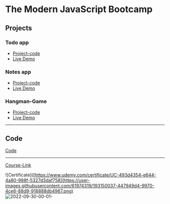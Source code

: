 # The Modern JavaScript Bootcamp

## Projects
### Todo app
- [Project-code](./Projects/Todo-app)
- [Live Demo](https://todo-apps-js-marwa.netlify.app/)
###  Notes app
- [Project-code](./Projects/Notes-app)
- [Live Demo](https://notes-app-js-marwa.netlify.app/index.html)
### Hangman-Game
- [Project-code](./Projects/Hangman-Game)
- [Live Demo](https://hangman-game-js-marwa.netlify.app/)

---
## Code
[Code](Code)

---
[Course-Link](https://www.udemy.com/course/modern-javascript/)<br>

![Certificate]([https://www.udemy.com/certificate/UC-493d4354-e644-4a80-988f-5327d3daf758](https://user-images.githubusercontent.com/61974319/193150037-447949d4-9970-4ce6-88d9-918888db4967.png)
<br>![2022-09-30-00-01-](https://user-images.githubusercontent.com/61974319/193150037-447949d4-9970-4ce6-88d9-918888db4967.png)

